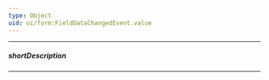```yaml
---
type: Object
uid: ui/form:FieldDataChangedEvent.value
---
```

---
##### shortDescription
<!-- Description goes here -->

---
<!-- Description goes here -->